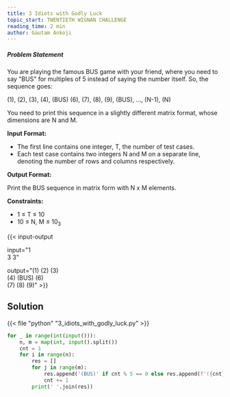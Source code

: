 ```yaml
---
title: 3 Idiots with Godly Luck
topic_start: TWENTIETH WIGNAN CHALLENGE
reading_time: 2 min
author: Gautam Ankoji
---
```


##### Problem Statement

You are playing the famous BUS game with your friend, where you need to say "BUS" for multiples of 5 instead of saying the number itself. So, the sequence goes:

(1), (2), (3), (4), (BUS) (6), (7), (8), (9), (BUS), ..., (N-1), (N)

You need to print this sequence in a slightly different matrix format, whose dimensions are N and M.

**Input Format:**

* The first line contains one integer, T, the number of test cases.
* Each test case contains two integers N and M on a separate line, denoting the number of rows and columns respectively.

**Output Format:**

Print the BUS sequence in matrix form with N x M elements.

**Constraints:**

* 1 ≤ T ≤ 10
* 10 ≤ N, M ≤ 10<sub>3</sub>

{{< input-output

input="1</br>3 3"

output="(1) (2) (3)</br>(4) (BUS) (6)</br>(7) (8) (9)" >}}

## Solution

<!-- **Approach:** -->

{{< file "python" "3_idiots_with_godly_luck.py" >}}

```py
for _ in range(int(input())):
    n, m = map(int, input().split())
    cnt = 1
    for i in range(n):
        res = []
        for j in range(m):
            res.append('(BUS)' if cnt % 5 == 0 else res.append(f'({cnt})'))
            cnt += 1
        print(' '.join(res))
```
